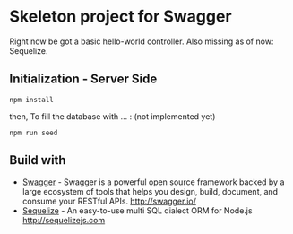 # Skeleton project for Swagger

Right now be got a basic hello-world controller. Also missing as of now: Sequelize.


## Initialization - Server Side

<!-- Create a mysql database called agenda with charset UTF-8 -->

```
npm install
```

then, To fill the database with ... : (not implemented yet)

```
npm run seed
```

## Build with

* [Swagger](https://github.com/swagger-api) - Swagger is a powerful open source framework backed by a large ecosystem of tools that helps you design, build, document, and consume your RESTful APIs. http://swagger.io/
* [Sequelize](https://github.com/sequelize/sequelize) - An easy-to-use multi SQL dialect ORM for Node.js http://sequelizejs.com
